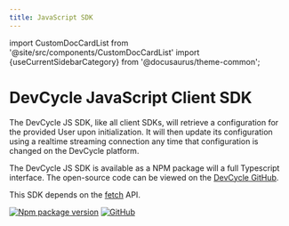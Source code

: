 ```yaml
---
title: JavaScript SDK
---
```

import CustomDocCardList from '@site/src/components/CustomDocCardList'
import {useCurrentSidebarCategory} from '@docusaurus/theme-common';

# DevCycle JavaScript Client SDK

The DevCycle JS SDK, like all client SDKs, will retrieve a configuration for the provided User upon initialization. 
It will then update its configuration using a realtime streaming connection any time that configuration is changed on the DevCycle platform.

<CustomDocCardList items={useCurrentSidebarCategory().items} columnWidth={4} />

The DevCycle JS SDK is available as a NPM package will a full Typescript interface. 
The open-source code can be viewed on the [DevCycle GitHub](https://github.com/DevCycleHQ/js-sdks/tree/main/sdk/js).

This SDK depends on the [fetch](https://github.com/BuilderIO/this-package-uses-fetch) API.


[![Npm package version](https://badgen.net/npm/v/@devcycle/js-client-sdk)](https://www.npmjs.com/package/@devcycle/js-client-sdk)
[![GitHub](https://img.shields.io/github/stars/devcyclehq/js-sdks.svg?style=social&label=Star&maxAge=2592000)](https://github.com/devcyclehq/js-sdks)
